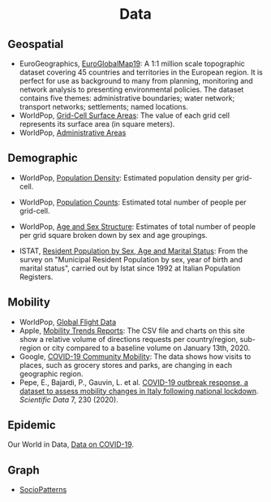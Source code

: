 <h1 align="center">
  Data
</h1>

## Geospatial 
* EuroGeographics, [EuroGlobalMap19](https://eurogeographics.org/maps-for-europe/open-data/): A 1:1 million scale topographic dataset covering 45 countries and territories in the European region. It is perfect for use as background to many from planning, monitoring and network analysis to presenting environmental policies. The dataset contains five themes: administrative boundaries; water network; transport networks; settlements; named locations.
* WorldPop, [Grid-Cell Surface Areas](https://www.worldpop.org/project/categories?id=16): The value of each grid cell represents its surface area (in square meters).
* WorldPop, [Administrative Areas](https://www.worldpop.org/project/categories?id=17)

## Demographic  
* WorldPop, [Population Density](https://www.worldpop.org/project/categories?id=18): Estimated population density per grid-cell. 
* WorldPop, [Population Counts](https://www.worldpop.org/project/categories?id=3): Estimated total number of people per grid-cell. 
* WorldPop, [Age and Sex Structure](https://www.worldpop.org/project/categories?id=8): Estimates of total number of people per grid square broken down by sex and age groupings.

* ISTAT, [Resident Population by Sex, Age and Marital Status](http://demo.istat.it/pop2020/index_e.html): From the survey on "Municipal Resident Population by sex, year of birth and marital status", carried out by Istat since 1992 at Italian Population Registers. 

## Mobility  
* WorldPop, [Global Flight Data](https://www.worldpop.org/project/categories?id=13)
* Apple, [Mobility Trends Reports](https://www.apple.com/covid19/mobility): The CSV file and charts on this site show a relative volume of directions requests per country/region, sub-region or city compared to a baseline volume on January 13th, 2020. 
* Google, [COVID-19 Community Mobility](https://www.google.com/covid19/mobility/index.html?hl=en): The data shows how visits to places, such as grocery stores and parks, are changing in each geographic region.
* Pepe, E., Bajardi, P., Gauvin, L. et al. [COVID-19 outbreak response, a dataset to assess mobility changes in Italy following national lockdown](https://doi.org/10.1038/s41597-020-00575-2). *Scientific Data* 7, 230 (2020). 

## Epidemic  
Our World in Data, [Data on COVID-19](https://github.com/owid/covid-19-data/tree/master/public/data).

## Graph  
* [SocioPatterns](http://www.sociopatterns.org/datasets/)
